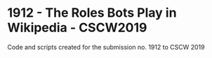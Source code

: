 # 1912 - The Roles Bots Play in Wikipedia - CSCW2019

Code and scripts created for the submission no. 1912 to CSCW 2019
